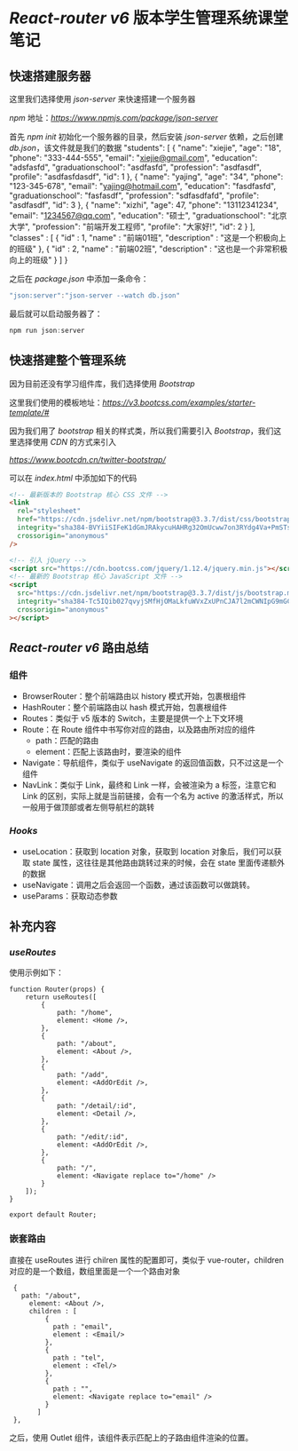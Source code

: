 # *React-router v6* 版本学生管理系统课堂笔记

## 快速搭建服务器

这里我们选择使用 *json-server* 来快速搭建一个服务器

*npm* 地址：*https://www.npmjs.com/package/json-server*

首先 *npm init* 初始化一个服务器的目录，然后安装 *json-server* 依赖，之后创建 *db.json*，该文件就是我们的数据
    "students": [
        {
            "name": "xiejie",
            "age": "18",
            "phone": "333-444-555",
            "email": "xiejie@gmail.com",
            "education": "adsfasfd",
            "graduationschool": "asdfasfd",
            "profession": "asdfasdf",
            "profile": "asdfasfdasdf",
            "id": 1
        },
        {
            "name": "yajing",
            "age": "34",
            "phone": "123-345-678",
            "email": "yajing@hotmail.com",
            "education": "fasdfasfd",
            "graduationschool": "fasfasdf",
            "profession": "sdfasdfafd",
            "profile": "asdfasdf",
            "id": 3
        },
        {
            "name": "xizhi",
            "age": 47,
            "phone": "13112341234",
            "email": "1234567@qq.com",
            "education": "硕士",
            "graduationschool": "北京大学",
            "profession": "前端开发工程师",
            "profile": "大家好!",
            "id": 2
        }
    ],
    "classes" : [
        {
            "id" : 1,
            "name" : "前端01班",
            "description" : "这是一个积极向上的班级"
        },
        {
            "id" : 2,
            "name" : "前端02班",
            "description" : "这也是一个非常积极向上的班级"
        }
    ]
}

之后在 *package.json* 中添加一条命令：

```js
"json:server":"json-server --watch db.json"
```

最后就可以启动服务器了：

```js
npm run json:server
```

## 快速搭建整个管理系统

因为目前还没有学习组件库，我们选择使用 *Bootstrap*

这里我们使用的模板地址：*https://v3.bootcss.com/examples/starter-template/#*

因为我们用了 *bootstrap* 相关的样式类，所以我们需要引入 *Bootstrap*，我们这里选择使用 *CDN* 的方式来引入

*https://www.bootcdn.cn/twitter-bootstrap/*

可以在 *index.html* 中添加如下的代码

```html
<!-- 最新版本的 Bootstrap 核心 CSS 文件 -->
<link
  rel="stylesheet"
  href="https://cdn.jsdelivr.net/npm/bootstrap@3.3.7/dist/css/bootstrap.min.css"
  integrity="sha384-BVYiiSIFeK1dGmJRAkycuHAHRg32OmUcww7on3RYdg4Va+PmSTsz/K68vbdEjh4u"
  crossorigin="anonymous"
/>

<!-- 引入 jQuery -->
<script src="https://cdn.bootcss.com/jquery/1.12.4/jquery.min.js"></script>
<!-- 最新的 Bootstrap 核心 JavaScript 文件 -->
<script
  src="https://cdn.jsdelivr.net/npm/bootstrap@3.3.7/dist/js/bootstrap.min.js"
  integrity="sha384-Tc5IQib027qvyjSMfHjOMaLkfuWVxZxUPnCJA7l2mCWNIpG9mGCD8wGNIcPD7Txa"
  crossorigin="anonymous"
></script>
```

## *React-router v6* 路由总结

### 组件

- BrowserRouter：整个前端路由以 history 模式开始，包裹根组件
- HashRouter：整个前端路由以 hash 模式开始，包裹根组件
- Routes：类似于 v5 版本的 Switch，主要是提供一个上下文环境
- Route：在 Route 组件中书写你对应的路由，以及路由所对应的组件
  - path：匹配的路由
  - element：匹配上该路由时，要渲染的组件
- Navigate：导航组件，类似于 useNavigate 的返回值函数，只不过这是一个组件
- NavLink：类似于 Link，最终和 Link 一样，会被渲染为 a 标签，注意它和 Link 的区别，实际上就是当前链接，会有一个名为 active 的激活样式，所以一般用于做顶部或者左侧导航栏的跳转

### *Hooks*

- useLocation：获取到 location 对象，获取到 location 对象后，我们可以获取 state 属性，这往往是其他路由跳转过来的时候，会在 state 里面传递额外的数据
- useNavigate：调用之后会返回一个函数，通过该函数可以做跳转。
- useParams：获取动态参数

## 补充内容

### *useRoutes*

使用示例如下：

```react
function Router(props) {
    return useRoutes([
        {
            path: "/home",
            element: <Home />,
        },
        {
            path: "/about",
            element: <About />,
        },
        {
            path: "/add",
            element: <AddOrEdit />,
        },
        {
            path: "/detail/:id",
            element: <Detail />,
        },
        {
            path: "/edit/:id",
            element: <AddOrEdit />,
        },
        {
            path: "/",
            element: <Navigate replace to="/home" />
        }
    ]);
}

export default Router;
```

### 嵌套路由

直接在 useRoutes 进行 chilren 属性的配置即可，类似于 vue-router，children 对应的是一个数组，数组里面是一个一个路由对象

```react
 {
   path: "/about",
     element: <About />,
     children : [
         {
           path : "email",
           element : <Email/>
         },
         {
           path : "tel",
           element : <Tel/>
         },
         {
           path : "",
           element: <Navigate replace to="email" />
         }
       ]
 },
```

之后，使用 Outlet 组件，该组件表示匹配上的子路由组件渲染的位置。
